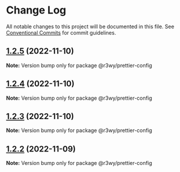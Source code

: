 # Change Log

All notable changes to this project will be documented in this file.
See [Conventional Commits](https://conventionalcommits.org) for commit guidelines.

## [1.2.5](https://github.com/r3wy/r3wy/compare/@r3wy/prettier-config@1.2.4...@r3wy/prettier-config@1.2.5) (2022-11-10)

**Note:** Version bump only for package @r3wy/prettier-config

## [1.2.4](https://github.com/r3wy/r3wy/compare/@r3wy/prettier-config@1.2.3...@r3wy/prettier-config@1.2.4) (2022-11-10)

**Note:** Version bump only for package @r3wy/prettier-config

## [1.2.3](https://github.com/r3wy/r3wy/compare/@r3wy/prettier-config@1.2.2...@r3wy/prettier-config@1.2.3) (2022-11-10)

**Note:** Version bump only for package @r3wy/prettier-config

## [1.2.2](https://github.com/r3wy/r3wy/compare/@r3wy/prettier-config@1.2.1...@r3wy/prettier-config@1.2.2) (2022-11-09)

**Note:** Version bump only for package @r3wy/prettier-config
